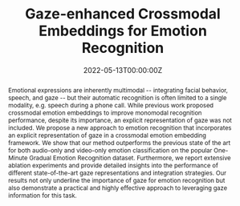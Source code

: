 ---
title: 'Gaze-enhanced Crossmodal Embeddings for Emotion Recognition'

# Authors
# If you created a profile for a user (e.g. the default `admin` user), write the username (folder name) here
# and it will be replaced with their full name and linked to their profile.
authors:
  - admin
  - Ekta Sood
  - Phillip Müller
  - Andreas Bulling

# Author notes (optional)
author_notes:
  - 'Equal contribution'
  - 'Equal contribution'

date: '2022-05-13T00:00:00Z'
doi: ''

# Schedule page publish date (NOT publication's date).
publishDate: '2022-05-13T00:00:00Z'

# Publication type.
# Accepts a single type but formatted as a YAML list (for Hugo requirements).
# Enter a publication type from the CSL standard.
publication_types: ['paper-conference']

# Publication name and optional abbreviated publication name.
publication: In *ETRA - ACM Symposium on Eye Tracking Research & Applications*
publication_short: In *ETRA 22 - ACM*

abstract: Emotional expressions are inherently multimodal -- integrating facial behavior, speech, and gaze -- but their automatic recognition is often limited to a single modality, e.g. speech during a phone call. While previous work proposed crossmodal emotion embeddings to improve monomodal recognition performance, despite its importance, an explicit representation of gaze was not included. We propose a new approach to emotion recognition that incorporates an explicit representation of gaze in a crossmodal emotion embedding framework. We show that our method outperforms the previous state of the art for both audio-only and video-only emotion classification on the popular One-Minute Gradual Emotion Recognition dataset. Furthermore, we report extensive ablation experiments and provide detailed insights into the performance of different state-of-the-art gaze representations and integration strategies. Our results not only underline the importance of gaze for emotion recognition but also demonstrate a practical and highly effective approach to leveraging gaze information for this task.

# Summary. An optional shortened abstract.
summary: Lorem ipsum dolor sit amet, consectetur adipiscing elit. Duis posuere tellus ac convallis placerat. Proin tincidunt magna sed ex sollicitudin condimentum.

tags:
  - Deep Learning
  - Multi-Modal Learning

# Display this page in the Featured widget?
featured: true

# Custom links (uncomment lines below)
# links:
# - name: Custom Link
#   url: http://example.org

url_pdf: 'https://dl.acm.org/doi/abs/10.1145/3530879'
#url_code: 'https://github.com/HugoBlox/hugo-blox-builder'
#url_dataset: 'https://github.com/HugoBlox/hugo-blox-builder'
#url_poster: ''
#url_project: ''
#url_slides: ''
#url_source: 'https://github.com/HugoBlox/hugo-blox-builder'
url_video: 'https://www.youtube.com/watch?v=HUHD3Lwud68'

# Featured image
# To use, add an image named `featured.jpg/png` to your page's folder.
image:
  caption: 'Image credit: [**Authors**](https://dl.acm.org/doi/abs/10.1145/3530879)'
  focal_point: ''
  preview_only: false

# Associated Projects (optional).
#   Associate this publication with one or more of your projects.
#   Simply enter your project's folder or file name without extension.
#   E.g. `internal-project` references `content/project/internal-project/index.md`.
#   Otherwise, set `projects: []`.
projects:
  - example

# Slides (optional).
#   Associate this publication with Markdown slides.
#   Simply enter your slide deck's filename without extension.
#   E.g. `slides: "example"` references `content/slides/example/index.md`.
#   Otherwise, set `slides: ""`.
slides: example
---
